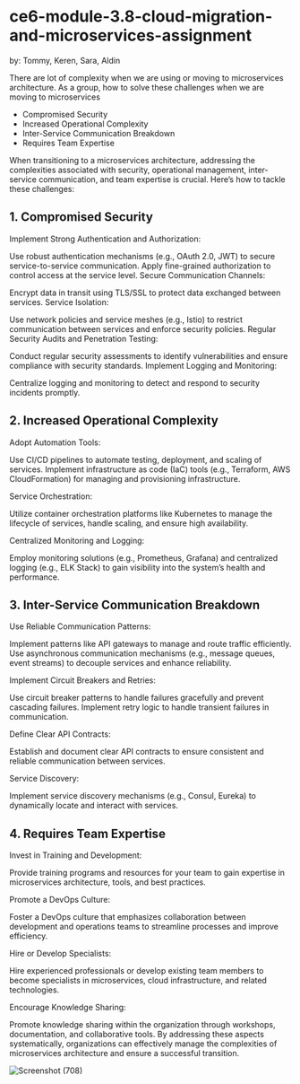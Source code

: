 # ce6-module-3.8-cloud-migration-and-microservices-assignment

by: Tommy, Keren, Sara, Aldin

There are lot of complexity when we are using or moving to microservices architecture. As a group, how to solve these challenges when we are moving to microservices

- Compromised Security
- Increased Operational Complexity
- Inter-Service Communication Breakdown
- Requires Team Expertise





When transitioning to a microservices architecture, addressing the complexities associated with security, operational management, inter-service communication, and team expertise is crucial. Here’s how to tackle these challenges:

## 1. Compromised Security

Implement Strong Authentication and Authorization:

Use robust authentication mechanisms (e.g., OAuth 2.0, JWT) to secure service-to-service communication.
Apply fine-grained authorization to control access at the service level.
Secure Communication Channels:

Encrypt data in transit using TLS/SSL to protect data exchanged between services.
Service Isolation:

Use network policies and service meshes (e.g., Istio) to restrict communication between services and enforce security policies.
Regular Security Audits and Penetration Testing:

Conduct regular security assessments to identify vulnerabilities and ensure compliance with security standards.
Implement Logging and Monitoring:

Centralize logging and monitoring to detect and respond to security incidents promptly.

## 2. Increased Operational Complexity

Adopt Automation Tools:

Use CI/CD pipelines to automate testing, deployment, and scaling of services.
Implement infrastructure as code (IaC) tools (e.g., Terraform, AWS CloudFormation) for managing and provisioning infrastructure.

Service Orchestration:

Utilize container orchestration platforms like Kubernetes to manage the lifecycle of services, handle scaling, and ensure high availability.

Centralized Monitoring and Logging:

Employ monitoring solutions (e.g., Prometheus, Grafana) and centralized logging (e.g., ELK Stack) to gain visibility into the system’s health and performance.

## 3. Inter-Service Communication Breakdown

Use Reliable Communication Patterns:

Implement patterns like API gateways to manage and route traffic efficiently.
Use asynchronous communication mechanisms (e.g., message queues, event streams) to decouple services and enhance reliability.

Implement Circuit Breakers and Retries:

Use circuit breaker patterns to handle failures gracefully and prevent cascading failures.
Implement retry logic to handle transient failures in communication.

Define Clear API Contracts:

Establish and document clear API contracts to ensure consistent and reliable communication between services.

Service Discovery:

Implement service discovery mechanisms (e.g., Consul, Eureka) to dynamically locate and interact with services.

## 4. Requires Team Expertise

Invest in Training and Development:

Provide training programs and resources for your team to gain expertise in microservices architecture, tools, and best practices.

Promote a DevOps Culture:

Foster a DevOps culture that emphasizes collaboration between development and operations teams to streamline processes and improve efficiency.

Hire or Develop Specialists:

Hire experienced professionals or develop existing team members to become specialists in microservices, cloud infrastructure, and related technologies.

Encourage Knowledge Sharing:

Promote knowledge sharing within the organization through workshops, documentation, and collaborative tools.
By addressing these aspects systematically, organizations can effectively manage the complexities of microservices architecture and ensure a successful transition.

![Screenshot (708)](https://github.com/user-attachments/assets/54e8ec64-8bc0-4c70-8432-3d65778d9b6b)
